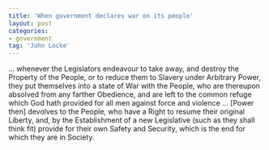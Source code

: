 ```yaml
---
title: 'When government declares war on its people'
layout: post
categories:
- government
tag: 'John Locke'
---
```


… whenever the Legislators endeavour to take away, and destroy the Property of the People, or to reduce them to Slavery under Arbitrary Power, they put themselves into a state of War with the People, who are thereupon absolved from any farther Obedience, and are left to the common refuge which God hath provided for all men against force and violence … \[Power then\] devolves to the People, who have a Right to resume their original Liberty, and, by the Establishment of a new Legislative (such as they shall think fit) provide for their own Safety and Security, which is the end for which they are in Society.